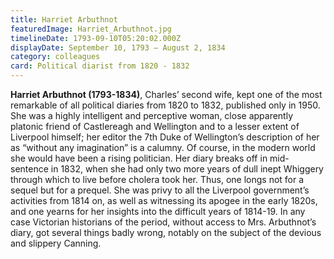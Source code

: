 ```yaml
---
title: Harriet Arbuthnot
featuredImage: Harriet_Arbuthnot.jpg
timelineDate: 1793-09-10T05:20:02.000Z
displayDate: September 10, 1793 – August 2, 1834
category: colleagues
card: Political diarist from 1820 - 1832
---
```


**Harriet Arbuthnot (1793-1834)**, Charles’ second wife, kept one of the most remarkable of all political diaries from 1820 to 1832, published only in 1950. She was a highly intelligent and perceptive woman, close apparently platonic friend of Castlereagh and Wellington and to a lesser extent of Liverpool himself; her editor the 7th Duke of Wellington’s description of her as “without any imagination” is a calumny. Of course, in the modern world she would have been a rising politician. Her diary breaks off in mid-sentence in 1832, when she had only two more years of dull inept Whiggery through which to live before cholera took her. Thus, one longs not for a sequel but for a prequel. She was privy to all the Liverpool government’s activities from 1814 on, as well as witnessing its apogee in the early 1820s, and one yearns for her insights into the difficult years of 1814-19. In any case Victorian historians of the period, without access to Mrs. Arbuthnot’s diary, got several things badly wrong, notably on the subject of the devious and slippery Canning.
